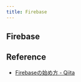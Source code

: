 ```yaml
---
title: Firebase
---
```


## Firebase


## Reference
* [Firebaseの始め方 - Qiita](https://qiita.com/kohashi/items/43ea22f61ade45972881)
